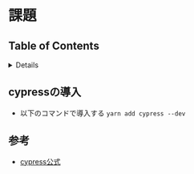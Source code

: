 # 課題

## Table of Contents
<!-- START doctoc generated TOC please keep comment here to allow auto update -->
<!-- DON'T EDIT THIS SECTION, INSTEAD RE-RUN doctoc TO UPDATE -->
<details>
<summary>Details</summary>

- [cypressの導入](#cypress%E3%81%AE%E5%B0%8E%E5%85%A5)
- [参考](#%E5%8F%82%E8%80%83)

</details>
<!-- END doctoc generated TOC please keep comment here to allow auto update -->

## cypressの導入

- 以下のコマンドで導入する
  `yarn add cypress --dev`

## 参考

- [cypress公式](https://docs.cypress.io/guides/getting-started/installing-cypress.html#System-requirements)